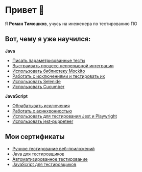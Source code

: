 # Привет 👋

Я **Роман Тимошков**, учусь на инеженера по тестированию ПО

## Вот, чему я уже научился:

**Java**
* [Писать параметризованные тесты](https://github.com/RTimoshkow/Radio)
* [Выстраивать процесс непрерывной интеграции](https://github.com/RTimoshkow/syndrome_100_percent)
* [Использовать библиотеку Mockito](https://github.com/RTimoshkow/Afisha/tree/layers)
* [Работать с исключениями и тестировать их](https://github.com/RTimoshkow/INH)
* [Использовать Selenide](https://github.com/RTimoshkow/Selenide)
* [Использовать Cucumber](https://github.com/RTimoshkow/Cucumber)

**JavaSсript**
* [Обрабатывать исключения](https://github.com/RTimoshkow/bjs-2-homeworks/tree/main/6.exception-closure)
* [Работать с асинхронностью](https://github.com/RTimoshkow/bjs-2-homeworks/tree/main/7.async)
* [Использовать для тестирования Jest и Playwright](https://github.com/RTimoshkow/Playwright)
* [Использовать jest-puppeteer](https://github.com/RTimoshkow/jsaqa-code/tree/main/7.4/puppeteer)

## Мои сертификаты
* [Ручное тестирование веб-приложений](https://drive.google.com/file/d/1XN7ORp2zxweuWlXee4ekhXwSymNeMSml/view?usp=sharing)
* [Java для тестировщиков](https://drive.google.com/file/d/1tx1X942Il9wqDbwQB3lnYf9J7rcyLLcV/view?usp=sharing)
* [Автоматизированное тестирование](https://drive.google.com/file/d/1tBCIseQJj7r71UGEIVCXbj976iR8n9dK/view?usp=sharing)
* [JavaScript для тестировщиков](https://drive.google.com/file/d/1P7Uvq3EFdISEZ50XiGdIHuMLhICE-FJI/view?usp=sharing)
<!--
**RTimoshkow/RTimoshkow** is a ✨ _special_ ✨ repository because its `README.md` (this file) appears on your GitHub profile.

Here are some ideas to get you started:

- 🔭 I’m currently working on ...
- 🌱 I’m currently learning ...
- 👯 I’m looking to collaborate on ...
- 🤔 I’m looking for help with ...
- 💬 Ask me about ...
- 📫 How to reach me: ...
- 😄 Pronouns: ...
- ⚡ Fun fact: ...
-->
